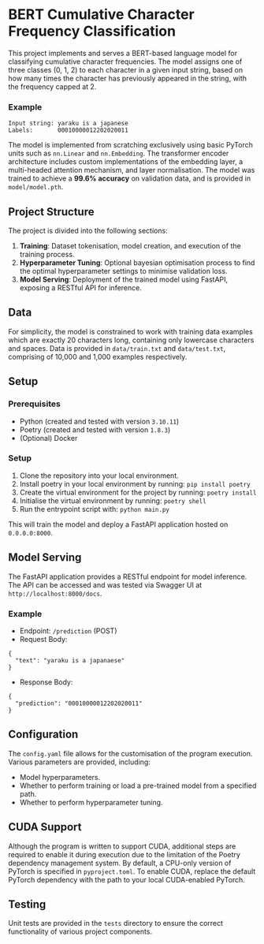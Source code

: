 # BERT Cumulative Character Frequency Classification

This project implements and serves a BERT-based language model for classifying cumulative character frequencies. The model assigns one of three classes (0, 1, 2) to each character in a given input string, based on how many times the character has previously appeared in the string, with the frequency capped at 2.

### Example
```
Input string: yaraku is a japanese
Labels:       00010000012202020011
```
The model is implemented from scratching exclusively using basic PyTorch units such as ``nn.Linear`` and ``nn.Embedding``. The transformer encoder architecture includes custom implementations of the embedding layer, a multi-headed attention mechanism, and layer normalisation.
The model was trained to achieve a **99.6% accuracy** on validation data, and is provided in ``model/model.pth``.

## Project Structure

The project is divided into the following sections:
1. **Training**: Dataset tokenisation, model creation, and execution of the training process.
2. **Hyperparameter Tuning**: Optional bayesian optimisation process to find the optimal hyperparameter settings to minimise validation loss.
3. **Model Serving**: Deployment of the trained model using FastAPI, exposing a RESTful API for inference.

## Data

For simplicity, the model is constrained to work with training data examples which are exactly 20 characters long, containing only lowercase characters and spaces. Data is provided in ``data/train.txt`` and ``data/test.txt``, comprising of 10,000 and 1,000 examples respectively.

## Setup

### Prerequisites

- Python (created and tested with version `3.10.11`)
- Poetry (created and tested with version `1.8.3`)
- (Optional) Docker

### Setup

1. Clone the repository into your local environment.
2. Install poetry in your local environment by running: `pip install poetry`
3. Create the virtual environment for the project by running: `poetry install`
4. Initialise the virtual environment by running: `poetry shell`
5. Run the entrypoint script with: `python main.py`

This will train the model and deploy a FastAPI application hosted on ``0.0.0.0:8000``.

## Model Serving

The FastAPI application provides a RESTful endpoint for model inference. The API can be accessed and was tested via Swagger UI at ``http://localhost:8000/docs``.

### Example

- Endpoint: ``/prediction`` (POST)
- Request Body:
```
{
  "text": "yaraku is a japanaese"
}
```
- Response Body:
```
{
  "prediction": "00010000012202020011"
}

```

## Configuration

The ``config.yaml`` file allows for the customisation of the program execution. Various parameters are provided, including:
- Model hyperparameters.
- Whether to perform training or load a pre-trained model from a specified path.
- Whether to perform hyperparameter tuning.

## CUDA Support

Although the program is written to support CUDA, additional steps are required to enable it during execution due to the limitation of the Poetry dependency management system. By default, a CPU-only version of PyTorch is specified in ``pyproject.toml``. To enable CUDA, replace the default PyTorch dependency with the path to your local CUDA-enabled PyTorch.

## Testing

Unit tests are provided in the ``tests`` directory to ensure the correct functionality of various project components.
